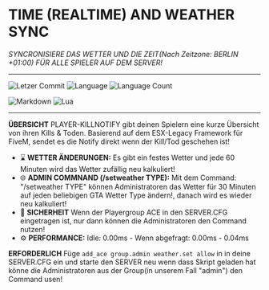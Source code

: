 # TIME (REALTIME) AND WEATHER SYNC
*SYNCRONISIERE DAS WETTER UND DIE ZEIT(Nach Zeitzone: BERLIN +01:00) FÜR ALLE SPIELER AUF DEM SERVER!*

---


![Letzer Commit](https://img.shields.io/github/last-commit/son1c56/fivem-sync-weater-time?label=last%20commit)
![Language](https://img.shields.io/github/languages/top/son1c56/fivem-sync-weater-time?color=blue&label=lua)
![Language Count](https://img.shields.io/github/languages/count/son1c56/fivem-sync-weater-time)

![Markdown](https://img.shields.io/badge/Markdown-000000?style=flat&logo=markdown&logoColor=white)
![Lua](https://img.shields.io/badge/Lua-2C2D72?style=flat&logo=lua&logoColor=white)


---


**ÜBERSICHT**
PLAYER-KILLNOTIFY gibt deinen Spielern eine kurze Übersicht von ihren Kills & Toden.
Basierend auf dem ESX-Legacy Framework für FiveM, sendet es die Notify direkt wenn der Kill/Tod geschehen ist!

- ⌛ **WETTER ÄNDERUNGEN:** Es gibt ein festes Wetter und jede 60 Minuten wird das Wetter zufällig neu kalkuliert!
- 🌐 **ADMIN COMMNAND (/setweather TYPE):** Mit dem Command: "/setweather TYPE" können Administratoren das Wetter für 30 Minuten auf jeden beliebigen GTA Wetter Type ändern!, danach wird es wieder neu kalkuliert!
- 🔑 **SICHERHEIT** Wenn der Playergroup ACE in den SERVER.CFG eingetragen ist, nur dann können die Administratoren den Command nutzen!
- ⚙️ **PERFORMANCE:** Idle: 0.00ms - Wenn abgefragt: 0.00ms - 0.04ms

**ERFORDERLICH**
Füge ```add_ace group.admin weather.set allow``` in in deine SERVER.CFG ein und starte den SERVER neu wenn dass Skript geladen hat könne die Administratoren aus der Group(in unserem Fall "admin") den Command usen!
